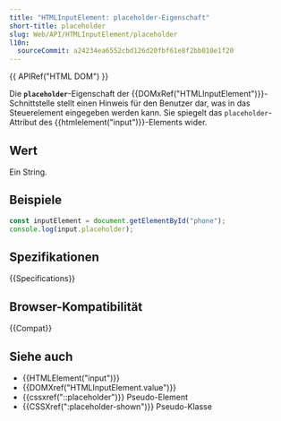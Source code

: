 ```yaml
---
title: "HTMLInputElement: placeholder-Eigenschaft"
short-title: placeholder
slug: Web/API/HTMLInputElement/placeholder
l10n:
  sourceCommit: a24234ea6552cbd126d20fbf61e8f2bb010e1f20
---
```


{{ APIRef("HTML DOM") }}

Die **`placeholder`**-Eigenschaft der {{DOMxRef("HTMLInputElement")}}-Schnittstelle stellt einen Hinweis für den Benutzer dar, was in das Steuerelement eingegeben werden kann. Sie spiegelt das `placeholder`-Attribut des {{htmlelement("input")}}-Elements wider.

## Wert

Ein String.

## Beispiele

```js
const inputElement = document.getElementById("phone");
console.log(input.placeholder);
```

## Spezifikationen

{{Specifications}}

## Browser-Kompatibilität

{{Compat}}

## Siehe auch

- {{HTMLElement("input")}}
- {{DOMXref("HTMLInputElement.value")}}
- {{cssxref("::placeholder")}} Pseudo-Element
- {{CSSXref(":placeholder-shown")}} Pseudo-Klasse
